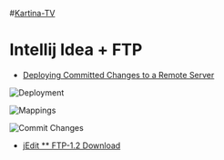 #[Kartina-TV](http://kartina-tv.mediaplayer.com.ua)


Intellij Idea + FTP
===================
* [Deploying Committed Changes to a Remote Server](http://blog.jetbrains.com/phpstorm/2013/10/deploying-committed-changes-to-a-remote-server/)

![Deployment](http://blog.jetbrains.com/phpstorm/files/2013/10/2.png)

![Mappings](http://blog.jetbrains.com/phpstorm/files/2013/10/3.png)

![Commit Changes](http://blog.jetbrains.com/phpstorm/files/2013/10/4.png)

* [jEdit ** FTP-1.2 Download](http://plugins.jedit.org/plugins/?FTP)
